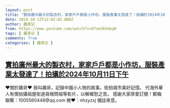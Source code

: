 ```yaml
---
layout: post
title: "實拍廣州最大的製衣村，家家戶戶都是小作坊，服裝產業太發達了！拍攝於2024年10月11日下午"
date: 2024-10-12T12:02:02.000Z
author: 趣哥记
from: https://www.youtube.com/watch?v=6Tsm3khdoq0
tags: [ 趣哥记 ]
comments: True
categories: [ 趣哥记 ]
---
```

<!--1728734522000-->
[實拍廣州最大的製衣村，家家戶戶都是小作坊，服裝產業太發達了！拍攝於2024年10月11日下午](https://www.youtube.com/watch?v=6Tsm3khdoq0)
------

<div>
♥關於趣哥♥  我叫趣哥，記錄中國小人物的故事。街拍城市美好記憶。  代海外華人有償拍攝祖屋街道尋根問祖等影片，以解鄉愁之苦。  感謝大家厚愛訂閱！郵箱聯繫：1005560448@qq.com 微❤：nhzyzxj 備註來意。
</div>
